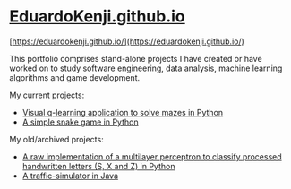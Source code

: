 # [EduardoKenji.github.io](https://eduardokenji.github.io/)

[https://eduardokenji.github.io/](https://eduardokenji.github.io/)

This portfolio comprises stand-alone projects I have created or have worked on to study software engineering, data analysis, machine learning algorithms and game development.

My current projects: 

* [Visual q-learning application to solve mazes in Python](https://github.com/EduardoKenji/q-learning-maze-solver)
* [A simple snake game in Python](https://github.com/EduardoKenji/snake-game)

My old/archived projects:

* [A raw implementation of a multilayer perceptron to classify processed handwritten letters (S, X and Z) in Python](https://github.com/EduardoKenji/multilayer-perceptron)
* [A traffic-simulator in Java](https://github.com/EduardoKenji/traffic-simulator)
